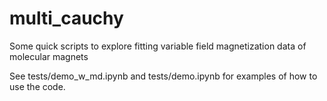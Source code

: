# multi_cauchy
Some quick scripts to explore fitting variable field magnetization data of molecular magnets

See tests/demo_w_md.ipynb and tests/demo.ipynb for examples of how to use the code.